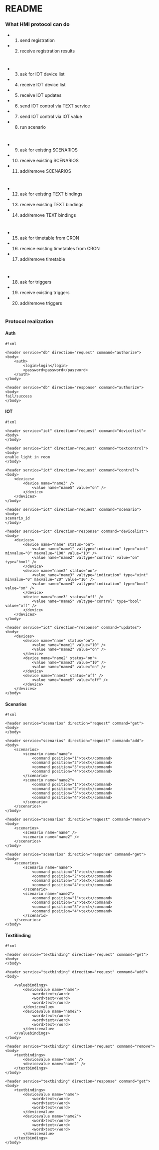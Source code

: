 # README #

### What HMI protocol can do ###

* 1) send registration
* 2) receive registration results
#
* 3) ask for IOT device list
* 4) receive IOT device list
* 5) receive IOT updates 
* 6) send IOT control via TEXT service
* 7) send IOT control via IOT value
* 8) run scenario
# 
* 9) ask for existing SCENARIOS
* 10) receive existing SCENARIOS
* 11) add/remove SCENARIOS
# 
* 12) ask for existing TEXT bindings
* 13) receive existing TEXT bindings
* 14) add/remove TEXT bindings
# 
* 15) ask for timetable from CRON
* 16) receice existing timetables from CRON
* 17) add/remove timetable 
# 
* 18) ask for triggers
* 19) receive existing triggers
* 20) add/remove triggers
#
### Protocol realization ###
#### Auth ####

```
#!xml

<header service="db" direction="request" command="authorize">
<body>
	<auth>
		<login>login</login>
		<password>password</password>
	</auth>
</body>

<header service="db" direction="response" command="authorize">
<body>
fail/success
</body>
```

#### IOT ####
```
#!xml

<header service="iot" direction="request" command="devicelist">
<body>
</body>

<header service="iot" direction="request" command="textcontrol">
<body>
enable light in room
</body>

<header service="iot" direction="request" command="control">
<body>
	<devices>
		<device name="name3" />
			<value name="name5" value="on" />
		</device>	
	</devices>
</body>

<header service="iot" direction="request" command="scenario">
<body>
scenario_id
</body>

<header service="iot" direction="response" command="devicelist">
<body>
	<devices>
		<device name="name" status="on">
			<value name="name1" valtype="indication" type="uint" minvalue="0" maxvalue="100" value="10" />
			<value name="name2" valtype="control" value="on" type="bool" />
		</device>
		<device name="name2" status="on"> 
			<value name="name3" valtype="indication" type="uint" minvalue="0" maxvalue="20" value="10" />
			<value name="name4" valtype="indication" type="bool" value="on" />
		</device>
		<device name="name3" status="off" />
			<value name="name5" valtype="control" type="bool" value="off" />
		</device>
	</devices>
</body>

<header service="iot" direction="response" command="updates">
<body>
	<devices>
		<device name="name" status="on">
			<value name="name1" value="10" />
			<value name="name2" value="on" />
		</device>
		<device name="name2" status="on"> 
			<value name="name3" value="10" />
			<value name="name4" value="on" />
		</device>
		<device name="name3" status="off" />
			<value name="name5" value="off" />
		</device>
	</devices>
</body>

```
#### Scenarios ####

```
#!xml

<header service="scenarios" direction="request" command="get">
<body>
</body>

<header service="scenarios" direction="request" command="add">
<body>
	<scenarios>
		<scenario name="name">
			<command position="1">text</command>
			<command position="2">text</command>
			<command position="3">text</command>
			<command position="4">text</command>
		</scenario>
		<scenario name="name2">
			<command position="1">text</command>
			<command position="2">text</command>
			<command position="3">text</command>
			<command position="4">text</command>
		</scenario>
	</scenarios>
</body>

<header service="scenarios" direction="request" command="remove">
<body>
	<scenarios>
		<scenario name="name" />
		<scenario name="name2" />
	</scenarios>
</body>

<header service="scenarios" direction="response" command="get">
<body>
	<scenarios>
		<scenario name="name">
			<command position="1">text</command>
			<command position="2">text</command>
			<command position="3">text</command>
			<command position="4">text</command>
		</scenario>
		<scenario name="name2">
			<command position="1">text</command>
			<command position="2">text</command>
			<command position="3">text</command>
			<command position="4">text</command>
		</scenario>
	</scenarios>
</body>
```
#### TextBinding ####

```
#!xml

<header service="textbinding" direction="request" command="get">
<body>
</body>

<header service="textbinding" direction="request" command="add">
<body>

	<valuebindings>
		<devicevalue name="name">
			<word>text</word>
			<word>text</word>
			<word>text</word>
		</devicevalue>
		<devicevalue name="name2">
			<word>text</word>
			<word>text</word>
			<word>text</word>
		</devicevalue>
	</valuebindings>
</body>

<header service="textbinding" direction="request" command="remove">
<body>
	<textbindings>
		<devicevalue name="name" />
		<devicevalue name="name2" />
	</textbindings>
</body>

<header service="textbinding" direction="response" command="get">
<body>
	<textbindings>
		<devicevalue name="name">
			<word>text</word>
			<word>text</word>
			<word>text</word>
		</devicevalue>
		<devicevalue name="name2">
			<word>text</word>
			<word>text</word>
			<word>text</word>
		</devicevalue>
	</textbindings>
</body>
```
#